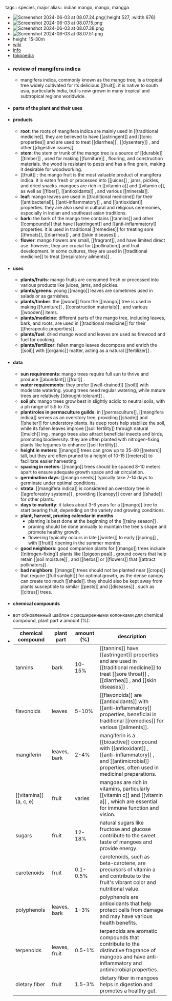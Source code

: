 tags:: species, major
alias:: indian mango, mango, mangga

- ![Screenshot 2024-06-03 at 08.07.24.png](https://peach-geographical-bat-397.mypinata.cloud/ipfs/QmbTU1UdHYvbLxEbyYjEmRN6QXNSmvd6ZGj6g8JpXWuXyH){:height 527, :width 676}
- ![Screenshot 2024-06-03 at 08.07.15.png](https://peach-geographical-bat-397.mypinata.cloud/ipfs/QmYhT92AjFapybwNsGCCmm76YVVp62BCBuGFSf63FFS4D3)
- ![Screenshot 2024-06-03 at 08.07.38.png](https://peach-geographical-bat-397.mypinata.cloud/ipfs/QmewaoHMEnfqmCoKnAutzSftcu8VKBiJsgjAzR6QVxKUHo)
- ![Screenshot 2024-06-03 at 08.07.51.png](https://peach-geographical-bat-397.mypinata.cloud/ipfs/QmWhwQiTeQHwpuzsSdWsNB1Kr1xfcPD9hvKcopkR5pk5KM)
- height: 15-30m
- [wiki](https://en.wikipedia.org/wiki/Mangifera_indica)
- [info](http://www.plantsofasia.com/index/mangifera_indica/0-481)
- [tokopedia](https://www.tokopedia.com/wijaya-agro/bibit-mangga-mahatir-mangifera-indica?extParam=ivf%3Dfalse%26src%3Dsearch)
- ### review of mangifera indica
	- mangifera indica, commonly known as the mango tree, is a tropical tree widely cultivated for its delicious [[fruit]]. it is native to south asia, particularly india, but is now grown in many tropical and subtropical regions worldwide.
- #### parts of the plant and their uses
- #### products
	- **root**: the roots of mangifera indica are mainly used in [[traditional medicine]]. they are believed to have [[astringent]] and [[tonic properties]] and are used to treat [[diarrhea]] , [[dysentery]] , and other [[digestive issues]].
	- **stem**: the stem or trunk of the mango tree is a source of [[durable]] [[timber]] , used for making [[furniture]] , flooring, and construction materials. the wood is resistant to pests and has a fine grain, making it desirable for woodworking.
	- [[fruit]] : the mango fruit is the most valuable product of mangifera indica. it is eaten fresh or processed into [[juices]] , jams, pickles, and dried snacks. mangoes are rich in [[vitamin a]] and [[vitamin c]], as well as [[fiber]], [[antioxidants]] , and various [[minerals]].
	- **leaf**: mango leaves are used in [[traditional medicine]] for their [[antibacterial]], [[anti-inflammatory]] , and [[antioxidant]] properties. they are also used in cultural and religious ceremonies, especially in indian and southeast asian traditions.
	- **bark**: the bark of the mango tree contains [[tannins]] and other [[compounds]] that have [[astringent]] and [[anti-inflammatory]] properties. it is used in traditional [[remedies]] for treating sore [[throats]], [[diarrhea]] , and [[skin diseases]] .
	- **flower**: mango flowers are small, [[fragrant]], and have limited direct use. however, they are crucial for [[pollination]] and fruit development. in some cultures, they are used in [[traditional medicine]] to treat [[respiratory ailments]] .
- #### uses
	- **plants/fruits**: mango fruits are consumed fresh or processed into various products like juices, jams, and pickles.
	- **plants/greens**: young [[mango]] leaves are sometimes used in salads or as garnishes.
	- **plants/timber**: the [[wood]] from the [[mango]] tree is used in making [[furniture]] , [[construction materials]] , and various [[wooden]] items.
	- **plants/medicine**: different parts of the mango tree, including leaves, bark, and roots, are used in [[traditional medicine]] for their [[therapeutic properties]] .
	- **plants/fuel**: dried mango wood and leaves are used as firewood and fuel for cooking.
	- **plants/fertilizer**: fallen mango leaves decompose and enrich the [[soil]] with [[organic]] matter, acting as a natural [[fertilizer]] .
- #### data
	- **sun requirements**: mango trees require full sun to thrive and produce [[abundant]] [[fruit]] .
	- **water requirements**: they prefer [[well-drained]] [[soil]] with moderate watering. young trees need regular watering, while mature trees are relatively [[drought-tolerant]] .
	- **soil ph**: mango trees grow best in slightly acidic to neutral soils, with a ph range of 5.5 to 7.5.
	- **plant/roles in permaculture guilds**: in [[permaculture]], [[mangifera indica]] serves as an overstory tree, providing [[shade]] and [[shelter]] for understory plants. its deep roots help stabilize the soil, while its fallen leaves improve [[soil fertility]] through natural [[mulch]] ing . mango trees also attract beneficial insects and birds, promoting biodiversity. they are often planted with nitrogen-fixing plants like legumes to enhance [[soil fertility]] .
	- **height in meters**: [[mango]] trees can grow up to 35-40 [[meters]] tall, but they are often pruned to a height of 10-15 [[meters]] to facilitate easier harvesting.
	- **spacing in meters**: [[mango]] trees should be spaced 8-10 meters apart to ensure adequate growth space and air circulation.
	- **germination days**: [[mango seeds]] typically take 7-14 days to germinate under optimal conditions.
	- **strata**: [[mangifera indica]] is considered an overstory tree in [[agroforestry systems]] , providing [[canopy]] cover and [[shade]] for other plants.
	- **days to maturity**: it takes about 3-6 years for a [[mango]] tree to start bearing fruit, depending on the variety and growing conditions.
	- **plant, harvest, pruning calendar in months**
		- planting is best done at the beginning of the [[rainy season]] .
		- pruning should be done annually to maintain the tree's shape and promote healthy growth.
		- flowering typically occurs in late [[winter]] to early [[spring]] , with [[fruit]] ripening in the summer months.
	- **good neighbors**: good companion plants for [[mango]] trees include [[nitrogen-fixing]] plants like [[pigeon pea]] , ground covers that help retain [[soil moisture]] , and [[herbs]] or [[flowers]] that [[attract pollinators]] .
	- **bad neighbors**: [[mango]] trees should not be planted near [[crops]] that require [[full sunlight]] for optimal growth, as the dense canopy can create too much [[shade]]. they should also be kept away from plants susceptible to similar [[pests]] and [[diseases]] , such as [[citrus]] trees.
- #### chemical compounds
- вот обновленный шаблон с расширенными колонками для chemical compound, plant part и amount (%):
- | chemical compound       | plant part          | amount (%)        | description |
  |-------------------------|---------------------|-------------------|-------------|
  | tannins                 | bark                | 10-15%            | [[tannins]] have [[astringent]] properties and are used in [[traditional medicine]] to treat [[sore throat]] , [[diarrhea]] , and [[skin diseases]] . |
  | flavonoids              | leaves              | 5-10%             | [[flavonoids]] are [[antioxidants]] with [[anti-inflammatory]] properties, beneficial in traditional [[remedies]] for various [[ailments]]. |
  | mangiferin              | leaves, bark        | 2-4%              | mangiferin is a [[bioactive]] compound with [[antioxidant]] , [[anti-inflammatory]] , and [[antimicrobial]] properties, often used in medicinal preparations. |
  | [[vitamins]] (a, c, e)      | fruit               | varies            | mangoes are rich in vitamins, particularly [[vitamin c]] and [[vitamin a]] , which are essential for immune function and vision. |
  | sugars                  | fruit               | 12-18%            | natural sugars like fructose and glucose contribute to the sweet taste of mangoes and provide energy. |
  | carotenoids             | fruit               | 0.1-0.5%          | carotenoids, such as beta-carotene, are precursors of vitamin a and contribute to the fruit's vibrant color and nutritional value. |
  | polyphenols             | leaves, bark        | 1-3%              | polyphenols are antioxidants that help protect cells from damage and may have various health benefits. |
  | terpenoids              | leaves, fruit       | 0.5-1%            | terpenoids are aromatic compounds that contribute to the distinctive fragrance of mangoes and have anti-inflammatory and antimicrobial properties. |
  | dietary fiber           | fruit               | 1.5-3%            | dietary fiber in mangoes helps in digestion and promotes a healthy gut. |